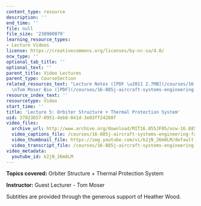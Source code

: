 ```yaml
---
content_type: resource
description: ''
end_time: ''
file: null
file_size: '238980079'
learning_resource_types:
- Lecture Videos
license: https://creativecommons.org/licenses/by-nc-sa/4.0/
ocw_type: ''
optional_tab_title: ''
optional_text: ''
parent_title: Video Lectures
parent_type: CourseSection
related_resources_text: "Lecture Notes ([PDF \u2011 2.7MB](/courses/16-885j-aircraft-systems-engineering-fall-2005/resources/mosr_strctrs_tps))\n\
  \nTom Moser Bio ([PDF](/courses/16-885j-aircraft-systems-engineering-fall-2005/resources/moser_bio))"
resource_index_text: ''
resourcetype: Video
start_time: ''
title: 'Lecture 5: Orbiter Structure + Thermal Protection System'
uid: 37823b57-0951-4eb8-041d-3e03ff24260f
video_files:
  archive_url: http://www.archive.org/download/MIT16.855JF05/ocw-16.885-22sep2005-220k.mp4
  video_captions_file: /courses/16-885j-aircraft-systems-engineering-fall-2005/23188b7864e854df84842d53e29bea9c_k2jN_26m8LM.vtt
  video_thumbnail_file: https://img.youtube.com/vi/k2jN_26m8LM/default.jpg
  video_transcript_file: /courses/16-885j-aircraft-systems-engineering-fall-2005/0bcb9e794ed396e68801d6f892c05065_k2jN_26m8LM.pdf
video_metadata:
  youtube_id: k2jN_26m8LM
---
```


**Topics covered:** Orbiter Structure + Thermal Protection System

**Instructor:** Guest Lecturer - Tom Moser

Subtitles are provided through the generous support of Heather Wood.

